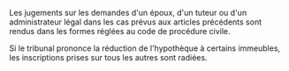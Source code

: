 Les jugements sur les demandes d'un époux, d'un tuteur ou d'un administrateur légal dans les cas prévus aux articles précédents sont rendus dans les formes réglées au code de procédure civile.

Si le tribunal prononce la réduction de l'hypothèque à certains immeubles, les inscriptions prises sur tous les autres sont radiées.
